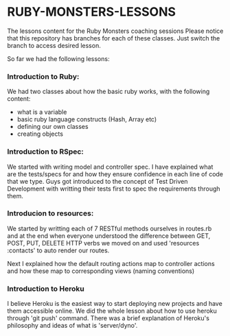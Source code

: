 RUBY-MONSTERS-LESSONS
=====================

The lessons content for the Ruby Monsters coaching sessions 
Please notice that this repository has branches for each of these
classes. Just switch the branch to access desired lesson.

So far we had the following lessons: 

### Introduction to Ruby: 

We had two classes about how the basic ruby works, with the following 
content: 

- what is a variable
- basic ruby language constructs (Hash, Array etc)
- defining our own classes
- creating objects

### Introduction to RSpec: 

We started with writing model and controller spec. 
I have explained what are the tests/specs for and how they
ensure confidence in each line of code that we type. 
Guys got introduced to the concept of Test Driven Development with
writting their tests first to spec the requirements through them.

### Introducion to resources:  

We started by writting each of 7 RESTful methods ourselves in routes.rb 
and at the end when everyone understood the difference between GET,
POST, PUT, DELETE HTTP verbs we moved on and used 'resources :contacts'
to auto render our routes. 

Next I explained how the default routing actions map to controller
actions and how these map to corresponding views (naming conventions) 

### Introduction to Heroku

I believe Heroku is the easiest way to start deploying new projects 
and have them accessible online. We did the whole lesson about how 
to use heroku through 'git push' command. There was a brief explanation
of Heroku's philosophy and ideas of what is 'server/dyno'.
